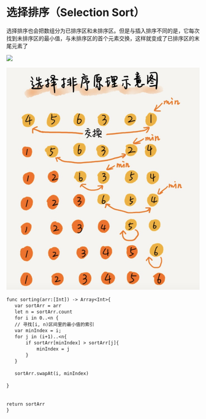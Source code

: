 # 选择排序（Selection Sort）

 
 选择排序也会把数组分为已排序区和未排序区。但是与插入排序不同的是，它每次找到未排序区的最小值，与未排序区的首个元素交换，这样就变成了已排序区的末尾元素了
 
 ![](https://github.com/SunshineBrother/LeetCodeStudy/tree/master/算法/选择排序/selectionSort.gif)
 
 ![](https://github.com/SunshineBrother/LeetCodeStudy/blob/master/算法/简单排序算法/选择排序.png)
 
 ```
 func sorting(arr:[Int]) -> Array<Int>{
    var sortArr = arr
    let n = sortArr.count
    for i in 0..<n {
    // 寻找[i, n)区间里的最小值的索引
    var minIndex = i;
    for j in (i+1)..<n{
        if sortArr[minIndex] > sortArr[j]{
            minIndex = j
        }
    }
 
    sortArr.swapAt(i, minIndex)
 
 }
 
 
 return sortArr
}
 ```
 
 
